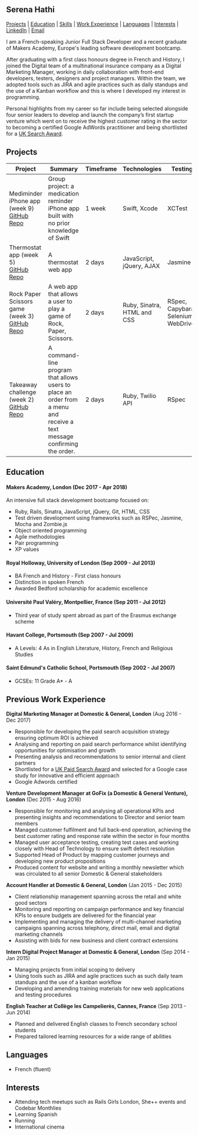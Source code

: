 ## Serena Hathi

[Projects](#projects) | [Education](#education) | [Skills](#skills) | [Work Experience](#work-experience) | [Languages](#languages) | [Interests](#interests) | [LinkedIn](https://www.linkedin.com/in/serenahathi "LinkedIn") | [Email](mailto:hathiserena@gmail.com "Email Me")

I am a French-speaking Junior Full Stack Developer and a recent graduate of Makers Academy, Europe's leading software development bootcamp.

After graduating with a first class honours degree in French and History, I joined the Digital team of a multinational insurance company as a Digital Marketing Manager, working in daily collaboration with front-end developers, testers, designers and project managers. Within the team, we adopted tools such as JIRA and agile practices such as daily standups and the use of a Kanban workflow and this is where I developed my interest in programming.

Personal highlights from my career so far include being selected alongside four senior leaders to develop and launch the company’s first startup venture which went on to receive the highest customer rating in the sector to becoming a certified Google AdWords practitioner and being shortlisted for a [UK Search Award](http://www.searchawards.co.uk/shortlist). 

<a id ="projects"></a>
## Projects

| Project                           | Summary                                                                                                                 | Timeframe | Technologies                | Testing                             | Link                                              |   |
|-----------------------------------|-------------------------------------------------------------------------------------------------------------------------|-----------|-----------------------------|-------------------------------------|---------------------------------------------------|---|
| Mediminder iPhone app (week 9)<br>[GitHub Repo](https://github.com/serenahathi/mediminder)   | Group project: a medication reminder iPhone app built with no prior knowledge of Swift                                  | 1 week    | Swift, Xcode                | XCTest                              | [Demo video](https://vimeo.com/262593550)        |   |
| Thermostat app (week 5)<br>[GitHub Repo](https://github.com/serenahathi/thermostat-javascript)           | A thermostat web app                                                                                                    | 2 days    | JavaScript, jQuery, AJAX   | Jasmine                             | [Demo video](https://vimeo.com/262597574)                                                 |   |
| Rock Paper Scissors game (week 3)<br>[GitHub Repo](https://github.com/serenahathi/rps-challenge) | A web app that allows a user to play a game of Rock, Paper, Scissors.                                     | 2 days    | Ruby, Sinatra, HTML and CSS | RSpec, Capybara, Selenium WebDriver | [Live link](https://rock-paper-scissors-makers.herokuapp.com)|   |
| Takeaway challenge (week 2)<br>[GitHub Repo](https://github.com/serenahathi/takeaway-challenge)       | A command-line program that allows users to place an order from a menu and receive a text message confirming the order. | 2 days    | Ruby, Twilio API            | RSpec                               | [Demo video]()   

<a id ="education"></a>
## Education

#### Makers Academy, London (Dec 2017 - Apr 2018)
An intensive full stack development bootcamp focused on:

- Ruby, Rails, Sinatra, JavaScript, jQuery, Git, HTML, CSS
- Test driven development using frameworks such as RSPec, Jasmine, Mocha and Zombie.js
- Object oriented programming
- Agile methodologies
- Pair programming
- XP values
                        
#### Royal Holloway, University of London (Sep 2009 - Jul 2013)

- BA French and History - First class honours
- Distinction in spoken French
- Awarded Bedford scholarship for academic excellence

#### Université Paul Valéry, Montpellier, France (Sep 2011 - Jul 2012)
- Third year of study spent abroad as part of the Erasmus exchange scheme

#### Havant College, Portsmouth (Sep 2007 - Jul 2009)
- A Levels: 4 As in English Literature, History, French and Religious Studies

#### Saint Edmund's Catholic School, Portsmouth (Sep 2002 - Jul 2007)
- GCSEs: 11 Grade A* - A


<a id ="work-experience"></a>
## Previous Work Experience

**Digital Marketing Manager at Domestic & General, London** (Aug 2016 - Dec 2017)

* Responsible for developing the paid search acquisition strategy ensuring optimum ROI is achieved
* Analysing and reporting on paid search performance whilst identifying opportunities for optimisation and growth
* Presenting analysis and recommendations to senior internal and client partners
* Shortlisted for a [UK Paid Search Award](http://www.searchawards.co.uk/shortlist) and selected for a Google case study for innovative and efficient approach
* Google Adwords certified


**Venture Development Manager at GoFix (a Domestic & General Venture), London** (Dec 2015 - Aug 2016)

* Responsible for monitoring and analysing all operational KPIs and presenting insights and recommendations to Director and senior team members
* Managed customer fulfilment and full back-end operation, achieving the best customer rating and response rate within the sector in four months
* Managed user acceptance testing, creating test cases and working closely with Head of Technology to ensure swift defect resolution
* Supported Head of Product by mapping customer journeys and developing new product propositions
* Produced content for website and writing a monthly newsletter which was circulated to all senior Domestic & General stakeholders

**Account Handler at Domestic & General, London** (Jan 2015 - Dec 2015) 

* Client relationship management spanning across the retail and white good sectors
* Monitoring and reporting on campaign performance and key financial KPIs to ensure budgets are delivered for the financial year
* Implementing and managing the delivery of multi-channel marketing campaigns spanning across telephony, direct mail, email and digital marketing channels
* Assisting with bids for new business and client contract extensions

**Intern Digital Project Manager at Domestic & General, London** (Sep 2014 - Jan 2015)   

* Managing projects from initial scoping to delivery
* Using tools such as JIRA and agile practices such as such daily team standups and the use of a kanban workflow
* Developing and amending training materials for new web applications and testing procedures

**English Teacher at Collège les Campelierès, Cannes, France** (Sep 2013 - Jun 2014)

* Planned and delivered English classes to French secondary school students
* Prepared tailored learning resources for a wide range of abilities

<a id ="languages"></a>
## Languages
- French (fluent)

<a id ="interests"></a>
## Interests
- Attending tech meetups such as Rails Girls London, She++ events and Codebar Monthlies
- Learning Spanish
- Running
- International cinema